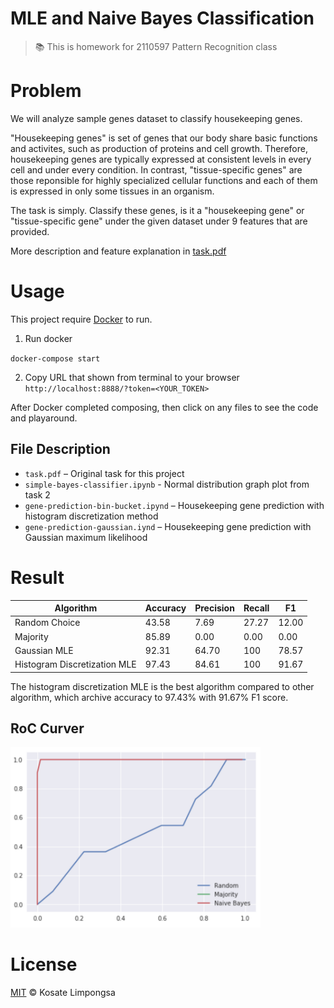 MLE and Naive Bayes Classification
===

> :books: This is homework for 2110597 Pattern Recognition class

# Problem

We will analyze sample genes dataset to classify housekeeping genes.

"Housekeeping genes" is set of genes that our body share basic functions and activites,
such as production of proteins and cell growth. Therefore, housekeeping genes are typically expressed
at consistent levels in every cell and under every condition. In contrast, "tissue-specific genes" are
those reponsible for highly specialized cellular functions and each of them is expressed in only
some tissues in an organism.

The task is simply. Classify these genes, is it a "housekeeping gene" or "tissue-specific gene" under the given dataset under 9 features that are provided.

More description and feature explanation in [task.pdf](task.pdf)

# Usage

This project require [Docker](https://www.docker.com/) to run.

1. Run docker

`docker-compose start`

2. Copy URL that shown from terminal to your browser `http://localhost:8888/?token=<YOUR_TOKEN>`

After Docker completed composing, then click on any files to see the code and playaround.

## File Description

- `task.pdf` – Original task for this project
- `simple-bayes-classifier.ipynb` - Normal distribution graph plot from task 2
- `gene-prediction-bin-bucket.ipynd` – Housekeeping gene prediction with histogram discretization method
- `gene-prediction-gaussian.iynd` – Housekeeping gene prediction with Gaussian maximum likelihood

# Result

| Algorithm                     | Accuracy | Precision | Recall | F1 |
| -------------                 | --- | --- | --- | --- |
| Random Choice                 | 43.58 | 7.69 | 27.27 | 12.00 |
| Majority                      | 85.89 | 0.00 | 0.00 | 0.00 |
| Gaussian MLE                  | 92.31 | 64.70 | 100 | 78.57 |
| Histogram Discretization MLE  | 97.43 | 84.61 | 100 | 91.67 |

The histogram discretization MLE is the best algorithm compared to other algorithm, which archive accuracy to 97.43%
with 91.67% F1 score.

## RoC Curver

<img width="400" alt="result" src="./writeup/images/roc_less.png">

# License

[MIT](LICENSE) © Kosate Limpongsa
